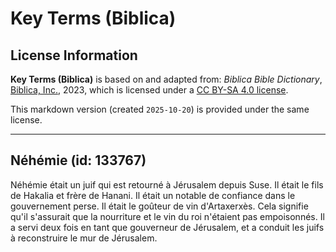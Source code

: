 # Key Terms (Biblica)

## License Information

**Key Terms (Biblica)** is based on and adapted from: _Biblica Bible Dictionary_, [Biblica, Inc.](https://www.biblica.com/), 2023, which is licensed under a [CC BY-SA 4.0 license](https://creativecommons.org/licenses/by-sa/4.0/legalcode.en).

This markdown version (created `2025-10-20`) is provided under the same license.



--------------------------------

## Néhémie (id: 133767)

Néhémie était un juif qui est retourné à Jérusalem depuis Suse. Il était le fils de Hakalia et frère de Hanani. Il était un notable de confiance dans le gouvernement perse. Il était le goûteur de vin d'Artaxerxès. Cela signifie qu'il s'assurait que la nourriture et le vin du roi n'étaient pas empoisonnés. Il a servi deux fois en tant que gouverneur de Jérusalem, et a conduit les juifs à reconstruire le mur de Jérusalem.


